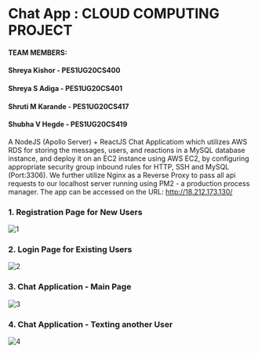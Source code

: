 # Chat App : CLOUD COMPUTING PROJECT

#### TEAM MEMBERS:
#### Shreya Kishor - PES1UG20CS400
#### Shreya S Adiga - PES1UG20CS401
#### Shruti M Karande - PES1UG20CS417
#### Shubha V Hegde - PES1UG20CS419

A NodeJS (Apollo Server) + ReactJS Chat Applicatiom which utilizes AWS RDS for storing the messages, users, and reactions in a MySQL database instance, and deploy it on an EC2 instance using AWS EC2, by configuring appropriate security group inbound rules for HTTP, SSH and MySQL (Port:3306). We further utilize Nginx as a Reverse Proxy to pass all api requests to our localhost server running using PM2 - a production process manager. 
The app can be accessed on the URL: http://18.212.173.130/

### 1. Registration Page for New Users
![1](https://user-images.githubusercontent.com/73905298/235227331-38d4d7e8-6b55-4c8e-a499-82e83dfba5d0.png)

### 2. Login Page for Existing Users
![2](https://user-images.githubusercontent.com/73905298/235229458-87e2ba52-c034-493d-88bf-e05b1018e38e.png)

### 3. Chat Application - Main Page
![3](https://user-images.githubusercontent.com/73905298/235229466-130f4679-2fc5-407d-93e1-839051385d43.png)

### 4. Chat Application - Texting another User
![4](https://user-images.githubusercontent.com/73905298/235229478-5e896a4f-be68-4637-ab77-1684bc70d571.png)
